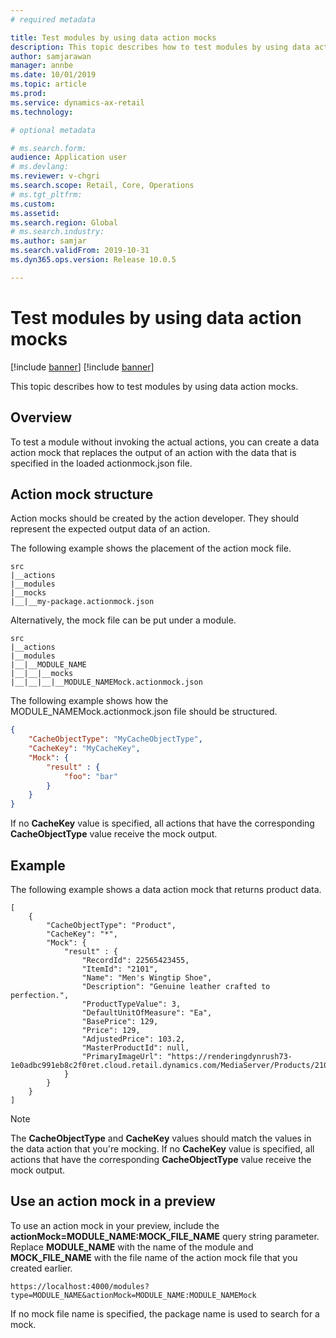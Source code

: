 ```yaml
---
# required metadata

title: Test modules by using data action mocks
description: This topic describes how to test modules by using data action mocks.
author: samjarawan
manager: annbe
ms.date: 10/01/2019
ms.topic: article
ms.prod: 
ms.service: dynamics-ax-retail
ms.technology: 

# optional metadata

# ms.search.form: 
audience: Application user
# ms.devlang: 
ms.reviewer: v-chgri
ms.search.scope: Retail, Core, Operations
# ms.tgt_pltfrm: 
ms.custom: 
ms.assetid: 
ms.search.region: Global
# ms.search.industry: 
ms.author: samjar
ms.search.validFrom: 2019-10-31
ms.dyn365.ops.version: Release 10.0.5

---
```

# Test modules by using data action mocks

[!include [banner](../includes/preview-banner.md)]
[!include [banner](../includes/banner.md)]

This topic describes how to test modules by using data action mocks.

## Overview

To test a module without invoking the actual actions, you can create a data action mock that replaces the output of an action with the data that is specified in the loaded actionmock.json file. 

## Action mock structure

Action mocks should be created by the action developer. They should represent the expected output data of an action.

The following example shows the placement of the action mock file.

```
src
|__actions
|__modules
|__mocks
|__|__my-package.actionmock.json
```

Alternatively, the mock file can be put under a module.

```
src
|__actions
|__modules
|__|__MODULE_NAME
|__|__|__mocks
|__|__|__|__MODULE_NAMEMock.actionmock.json
```

The following example shows how the MODULE\_NAMEMock.actionmock.json file should be structured.

```json
{
    "CacheObjectType": "MyCacheObjectType",
    "CacheKey": "MyCacheKey",
    "Mock": {
        "result" : {
            "foo": "bar" 
        }
    }
}
```

If no **CacheKey** value is specified, all actions that have the corresponding **CacheObjectType** value receive the mock output.

## Example

The following example shows a data action mock that returns product data.

```
[
    {
        "CacheObjectType": "Product",
        "CacheKey": "*",
        "Mock": {
            "result" : {
                "RecordId": 22565423455,
                "ItemId": "2101",
                "Name": "Men's Wingtip Shoe",
                "Description": "Genuine leather crafted to perfection.",
                "ProductTypeValue": 3,
                "DefaultUnitOfMeasure": "Ea",
                "BasePrice": 129,
                "Price": 129,
                "AdjustedPrice": 103.2,
                "MasterProductId": null,
                "PrimaryImageUrl": "https://renderingdynrush73-1e0adbc991eb8c2f0ret.cloud.retail.dynamics.com/MediaServer/Products/2101_000_001.png"
            }
        }
    }
]
```

> [!NOTE]
> The **CacheObjectType** and **CacheKey** values should match the values in the data action that you're mocking. If no **CacheKey** value is specified, all actions that have the corresponding **CacheObjectType** value receive the mock output.

## Use an action mock in a preview

To use an action mock in your preview, include the **actionMock=MODULE\_NAME:MOCK\_FILE\_NAME** query string parameter. Replace **MODULE\_NAME** with the name of the module and **MOCK\_FILE\_NAME** with the file name of the action mock file that you created earlier.

`https://localhost:4000/modules?type=MODULE_NAME&actionMock=MODULE_NAME:MODULE_NAMEMock`

If no mock file name is specified, the package name is used to search for a mock.
